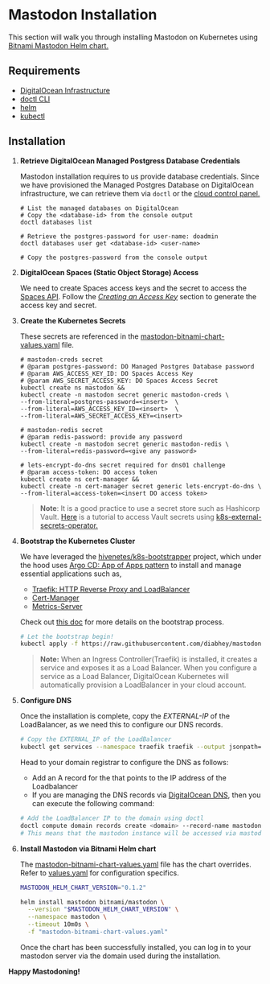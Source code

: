 # Mastodon Installation

This section will walk you through installing Mastodon on Kubernetes using [Bitnami Mastodon Helm chart.](https://bitnami.com/stack/mastodon/helm)

## Requirements

- [DigitalOcean Infrastructure](../infrastructure/terraform/README.md)
- [doctl CLI](https://docs.digitalocean.com/reference/doctl/how-to/install/)
- [helm](https://helm.sh/docs/intro/install/)
- [kubectl](https://kubernetes.io/docs/tasks/tools/#kubectl)

## Installation

1. **Retrieve DigitalOcean Managed Postgress Database Credentials**

    Mastodon installation requires to us provide database credentials. Since we have provisioned the Managed Postgres Database on DigitalOcean infrastructure, we can retrieve them via `doctl` or the [cloud control panel.](https://cloud.digitalocean.com/login)
    ```console=
    # List the managed databases on DigitalOcean
    # Copy the <database-id> from the console output
    doctl databases list

    # Retrieve the postgres-password for user-name: doadmin
    doctl databases user get <database-id> <user-name>

    # Copy the postgres-password from the console output
    ```

2. **DigitalOcean Spaces (Static Object Storage) Access**

    We need to create Spaces access keys and the secret to access the [Spaces API](https://docs.digitalocean.com/reference/api/spaces-api/). Follow the *[Creating an Access Key](https://www.digitalocean.com/community/tutorials/how-to-create-a-digitalocean-space-and-api-key)* section to generate the access key and secret. 

3. **Create the Kubernetes Secrets**

    These secrets are referenced in the [mastodon-bitnami-chart-values.yaml](./mastodon-bitnami-chart-values.yaml) file.

    ```bash=
    # mastodon-creds secret
    # @param postgres-password: DO Managed Postgres Database password 
    # @param AWS_ACCESS_KEY_ID: DO Spaces Access Key
    # @param AWS_SECRET_ACCESS_KEY: DO Spaces Access Secret
    kubectl create ns mastodon && 
    kubectl create -n mastodon secret generic mastodon-creds \
    --from-literal=postgres-password=<insert>  \
    --from-literal=AWS_ACCESS_KEY_ID=<insert>  \
    --from-literal=AWS_SECRET_ACCESS_KEY=<insert>
  
    # mastodon-redis secret
    # @param redis-password: provide any password
    kubectl create -n mastodon secret generic mastodon-redis \
    --from-literal=redis-password=<give any password>

    # lets-encrypt-do-dns secret required for dns01 challenge
    # @param access-token: DO access token 
    kubectl create ns cert-manager && 
    kubectl create -n cert-manager secret generic lets-encrypt-do-dns \
    --from-literal=access-token=<insert DO access token>
    ```
    >**Note**: It is a good practice to use a secret store such as Hashicorp Vault. [Here](https://www.digitalocean.com/community/tutorials/how-to-access-vault-secrets-inside-of-kubernetes-using-external-secrets-operator-eso) is a tutorial to access Vault secrets using [k8s-external-secrets-operator.](https://github.com/external-secrets/external-secrets/)
4. **Bootstrap the Kubernetes Cluster**

    We have leveraged the [hivenetes/k8s-bootstrapper](https://github.com/hivenetes/k8s-bootstrapper) project, which under the hood uses [Argo CD: App of Apps pattern](https://argo-cd.readthedocs.io/en/stable/operator-manual/cluster-bootstrapping/) to install and manage essential applications such as, 
    - [Traefik: HTTP Reverse Proxy and LoadBalancer](https://github.com/traefik/traefik-helm-chart)
    - [Cert-Manager](https://cert-manager.io/)
    - [Metrics-Server](https://github.com/kubernetes-sigs/metrics-server)

    Check out [this doc](../bootstrap/README.md) for more details on the bootstrap process. 
    ```bash
    # Let the bootstrap begin!
    kubectl apply -f https://raw.githubusercontent.com/diabhey/mastodon-blueprint-kubernetes/mastodon-on-do/bootstrap/bootstrap.yaml
    ```
    >**Note:**
    When an Ingress Controller(Traefik) is installed, it creates a service and exposes it as a Load Balancer. When you configure a service as a Load Balancer, DigitalOcean Kubernetes will automatically provision a LoadBalancer in your cloud account.

5. **Configure DNS**

    Once the installation is complete, copy the *EXTERNAL-IP* of the LoadBalancer, as we need this to configure our DNS records.
    ```bash
    # Copy the EXTERNAL_IP of the LoadBalancer
    kubectl get services --namespace traefik traefik --output jsonpath='{.status.loadBalancer.ingress[0].ip}'; echo
    ```
    Head to your domain registrar to configure the DNS as follows:
    - Add an A record for the ***<domain>*** that points to the IP address of the Loadbalancer
    - If you are managing the DNS records via [DigitalOcean DNS](https://docs.digitalocean.com/products/networking/dns/), then you can execute the following command:  
    ```bash
    # Add the LoadBalancer IP to the domain using doctl
    doctl compute domain records create <domain> --record-name mastodon --record-type A --record-data <EXTERNAL-IP>
    # This means that the mastodon instance will be accessed via mastodon.domain
    ```
6. **Install Mastodon via Bitnami Helm chart**
    
    The [mastodon-bitnami-chart-values.yaml](./mastodon-bitnami-chart-values.yaml) file has the chart overrides. Refer to [values.yaml](https://github.com/bitnami/charts/blob/main/bitnami/mastodon/values.yaml) for configuration specifics. 

    ```bash
    MASTODON_HELM_CHART_VERSION="0.1.2"
    
    helm install mastodon bitnami/mastodon \
      --version "$MASTODON_HELM_CHART_VERSION" \
      --namespace mastodon \
      --timeout 10m0s \
      -f "mastodon-bitnami-chart-values.yaml"
    ```

    Once the chart has been successfully installed, you can log in to your mastodon server via the domain used during the installation. 


**Happy Mastodoning!**